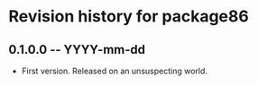 # Revision history for package86

## 0.1.0.0 -- YYYY-mm-dd

* First version. Released on an unsuspecting world.
